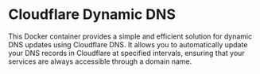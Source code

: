 # Cloudflare Dynamic DNS

This Docker container provides a simple and efficient solution for dynamic DNS
updates using Cloudflare DNS. It allows you to automatically update your DNS
records in Cloudflare at specified intervals, ensuring that your services are
always accessible through a domain name.

